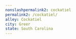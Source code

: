 ```yaml
---
﻿nonslashpermalink2: cockatiel
permalink2: /cockatiel/
alley: Cockatiel
city: Greer
state: South Carolina
---
```

